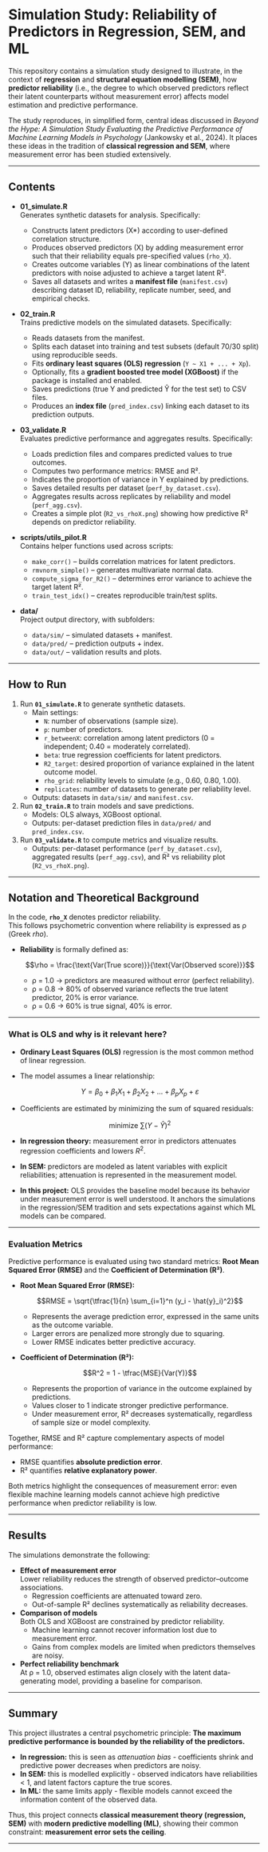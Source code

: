 # Simulation Study: Reliability of Predictors in Regression, SEM, and ML

This repository contains a simulation study designed to illustrate, in the context of **regression** and **structural equation modelling (SEM)**, how **predictor reliability** (i.e., the degree to which observed predictors reflect their latent counterparts without measurement error) affects model estimation and predictive performance.

The study reproduces, in simplified form, central ideas discussed in *Beyond the Hype: A Simulation Study Evaluating the Predictive Performance of Machine Learning Models in Psychology* (Jankowsky et al., 2024). It places these ideas in the tradition of **classical regression and SEM**, where measurement error has been studied extensively.

------------------------------------------------------------------------

## Contents

-   **01_simulate.R**\
    Generates synthetic datasets for analysis. Specifically:

    -   Constructs latent predictors (X\*) according to user-defined correlation structure.
    -   Produces observed predictors (X) by adding measurement error such that their reliability equals pre-specified values (`rho_X`).
    -   Creates outcome variables (Y) as linear combinations of the latent predictors with noise adjusted to achieve a target latent R².
    -   Saves all datasets and writes a **manifest file** (`manifest.csv`) describing dataset ID, reliability, replicate number, seed, and empirical checks.


-   **02_train.R**\
    Trains predictive models on the simulated datasets. Specifically:

    -   Reads datasets from the manifest.
    -   Splits each dataset into training and test subsets (default 70/30 split) using reproducible seeds.
    -   Fits **ordinary least squares (OLS) regression** (`Y ~ X1 + ... + Xp`).
    -   Optionally, fits a **gradient boosted tree model (XGBoost)** if the package is installed and enabled.
    -   Saves predictions (true Y and predicted Ŷ for the test set) to CSV files.
    -   Produces an **index file** (`pred_index.csv`) linking each dataset to its prediction outputs.


-   **03_validate.R**\
    Evaluates predictive performance and aggregates results. Specifically:

    -   Loads prediction files and compares predicted values to true outcomes.
    -   Computes two performance metrics: RMSE and R².
    -   Indicates the proportion of variance in Y explained by predictions.
    -   Saves detailed results per dataset (`perf_by_dataset.csv`).
    -   Aggregates results across replicates by reliability and model (`perf_agg.csv`).
    -   Creates a simple plot (`R2_vs_rhoX.png`) showing how predictive R² depends on predictor reliability.


-   **scripts/utils_pilot.R**\
    Contains helper functions used across scripts:

    -   `make_corr()` – builds correlation matrices for latent predictors.
    -   `rmvnorm_simple()` – generates multivariate normal data.
    -   `compute_sigma_for_R2()` – determines error variance to achieve the target latent R².
    -   `train_test_idx()` – creates reproducible train/test splits.


-   **data/**\
    Project output directory, with subfolders:

    -   `data/sim/` – simulated datasets + manifest.
    -   `data/pred/` – prediction outputs + index.
    -   `data/out/` – validation results and plots.

------------------------------------------------------------------------

## How to Run

1.  Run **`01_simulate.R`** to generate synthetic datasets.
    -   Main settings:
        -   `N`: number of observations (sample size).
        -   `p`: number of predictors.
        -   `r_betweenX`: correlation among latent predictors (0 = independent; 0.40 = moderately correlated).
        -   `beta`: true regression coefficients for latent predictors.
        -   `R2_target`: desired proportion of variance explained in the latent outcome model.
        -   `rho_grid`: reliability levels to simulate (e.g., 0.60, 0.80, 1.00).
        -   `replicates`: number of datasets to generate per reliability level.
    -   Outputs: datasets in `data/sim/` and `manifest.csv`.
2.  Run **`02_train.R`** to train models and save predictions.
    -   Models: OLS always, XGBoost optional.
    -   Outputs: per-dataset prediction files in `data/pred/` and `pred_index.csv`.
3.  Run **`03_validate.R`** to compute metrics and visualize results.
    -   Outputs: per-dataset performance (`perf_by_dataset.csv`), aggregated results (`perf_agg.csv`), and R² vs reliability plot (`R2_vs_rhoX.png`).

------------------------------------------------------------------------

## Notation and Theoretical Background

In the code, **`rho_X`** denotes predictor reliability.  
This follows psychometric convention where reliability is expressed as ρ (Greek *rho*).

- **Reliability** is formally defined as:  

  $$\rho = \frac{\text{Var(True score)}}{\text{Var(Observed score)}}$$  

  - ρ = 1.0 → predictors are measured without error (perfect reliability).  
  - ρ = 0.8 → 80% of observed variance reflects the true latent predictor, 20% is error variance.  
  - ρ = 0.6 → 60% is true signal, 40% is error.  

---

### What is OLS and why is it relevant here?

- **Ordinary Least Squares (OLS)** regression is the most common method of linear regression.  
- The model assumes a linear relationship:  

  $$Y = \beta_0 + \beta_1X_1 + \beta_2X_2 + \dots + \beta_pX_p + \varepsilon$$  

- Coefficients are estimated by minimizing the sum of squared residuals:  

  $$\text{minimize } \sum (Y - \hat{Y})^2$$  

- **In regression theory:** measurement error in predictors attenuates regression coefficients and lowers $R^2$.  
- **In SEM:** predictors are modeled as latent variables with explicit reliabilities; attenuation is represented in the measurement model.  
- **In this project:** OLS provides the baseline model because its behavior under measurement error is well understood. It anchors the simulations in the regression/SEM tradition and sets expectations against which ML models can be compared.  

---

### Evaluation Metrics

Predictive performance is evaluated using two standard metrics: **Root Mean Squared Error (RMSE)** and the **Coefficient of Determination (R²)**.  

- **Root Mean Squared Error (RMSE):**  

  $$RMSE = \sqrt{\tfrac{1}{n} \sum_{i=1}^n (y_i - \hat{y}_i)^2}$$  

  - Represents the average prediction error, expressed in the same units as the outcome variable.  
  - Larger errors are penalized more strongly due to squaring.  
  - Lower RMSE indicates better predictive accuracy.  

- **Coefficient of Determination (R²):**  

  $$R^2 = 1 - \tfrac{MSE}{Var(Y)}$$  

  - Represents the proportion of variance in the outcome explained by predictions.  
  - Values closer to 1 indicate stronger predictive performance.  
  - Under measurement error, R² decreases systematically, regardless of sample size or model complexity.  

Together, RMSE and R² capture complementary aspects of model performance:  
- RMSE quantifies **absolute prediction error**.  
- R² quantifies **relative explanatory power**.  

Both metrics highlight the consequences of measurement error: even flexible machine learning models cannot achieve high predictive performance when predictor reliability is low.

------------------------------------------------------------------------


## Results

The simulations demonstrate the following:

-   **Effect of measurement error**\
    Lower reliability reduces the strength of observed predictor–outcome associations.
    -   Regression coefficients are attenuated toward zero.
    -   Out-of-sample R² declines systematically as reliability decreases.
-   **Comparison of models**\
    Both OLS and XGBoost are constrained by predictor reliability.
    -   Machine learning cannot recover information lost due to measurement error.
    -   Gains from complex models are limited when predictors themselves are noisy.
-   **Perfect reliability benchmark**\
    At ρ = 1.0, observed estimates align closely with the latent data-generating model, providing a baseline for comparison.

------------------------------------------------------------------------

## Summary

This project illustrates a central psychometric principle:
**The maximum predictive performance is bounded by the reliability of the predictors.**

-   **In regression:** this is seen as *attenuation bias* - coefficients shrink and predictive power decreases when predictors are noisy.
-   **In SEM:** this is modelled explicitly - observed indicators have reliabilities \< 1, and latent factors capture the true scores.
-   **In ML:** the same limits apply - flexible models cannot exceed the information content of the observed data.

Thus, this project connects **classical measurement theory (regression, SEM)** with **modern predictive modelling (ML)**, showing their common constraint: **measurement error sets the ceiling**.

------------------------------------------------------------------------
